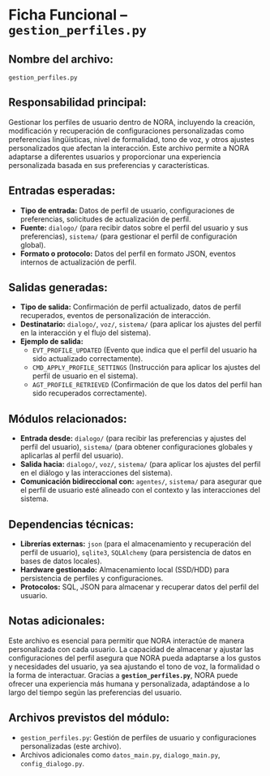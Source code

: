 # Ficha Funcional – `gestion_perfiles.py`

## Nombre del archivo:
`gestion_perfiles.py`

## Responsabilidad principal:
Gestionar los perfiles de usuario dentro de NORA, incluyendo la creación, modificación y recuperación de configuraciones personalizadas como preferencias lingüísticas, nivel de formalidad, tono de voz, y otros ajustes personalizados que afectan la interacción. Este archivo permite a NORA adaptarse a diferentes usuarios y proporcionar una experiencia personalizada basada en sus preferencias y características.

## Entradas esperadas:
- **Tipo de entrada:** Datos de perfil de usuario, configuraciones de preferencias, solicitudes de actualización de perfil.
- **Fuente:** `dialogo/` (para recibir datos sobre el perfil del usuario y sus preferencias), `sistema/` (para gestionar el perfil de configuración global).
- **Formato o protocolo:** Datos del perfil en formato JSON, eventos internos de actualización de perfil.

## Salidas generadas:
- **Tipo de salida:** Confirmación de perfil actualizado, datos de perfil recuperados, eventos de personalización de interacción.
- **Destinatario:** `dialogo/`, `voz/`, `sistema/` (para aplicar los ajustes del perfil en la interacción y el flujo del sistema).
- **Ejemplo de salida:**
  - `EVT_PROFILE_UPDATED` (Evento que indica que el perfil del usuario ha sido actualizado correctamente).
  - `CMD_APPLY_PROFILE_SETTINGS` (Instrucción para aplicar los ajustes del perfil de usuario en el sistema).
  - `AGT_PROFILE_RETRIEVED` (Confirmación de que los datos del perfil han sido recuperados correctamente).

## Módulos relacionados:
- **Entrada desde:** `dialogo/` (para recibir las preferencias y ajustes del perfil del usuario), `sistema/` (para obtener configuraciones globales y aplicarlas al perfil del usuario).
- **Salida hacia:** `dialogo/`, `voz/`, `sistema/` (para aplicar los ajustes del perfil en el diálogo y las interacciones del sistema).
- **Comunicación bidireccional con:** `agentes/`, `sistema/` para asegurar que el perfil de usuario esté alineado con el contexto y las interacciones del sistema.

## Dependencias técnicas:
- **Librerías externas:** `json` (para el almacenamiento y recuperación del perfil de usuario), `sqlite3`, `SQLAlchemy` (para persistencia de datos en bases de datos locales).
- **Hardware gestionado:** Almacenamiento local (SSD/HDD) para persistencia de perfiles y configuraciones.
- **Protocolos:** SQL, JSON para almacenar y recuperar datos del perfil del usuario.

## Notas adicionales:
Este archivo es esencial para permitir que NORA interactúe de manera personalizada con cada usuario. La capacidad de almacenar y ajustar las configuraciones del perfil asegura que NORA pueda adaptarse a los gustos y necesidades del usuario, ya sea ajustando el tono de voz, la formalidad o la forma de interactuar. Gracias a **`gestion_perfiles.py`**, NORA puede ofrecer una experiencia más humana y personalizada, adaptándose a lo largo del tiempo según las preferencias del usuario.

## Archivos previstos del módulo:
- `gestion_perfiles.py`: Gestión de perfiles de usuario y configuraciones personalizadas (este archivo).
- Archivos adicionales como `datos_main.py`, `dialogo_main.py`, `config_dialogo.py`.
